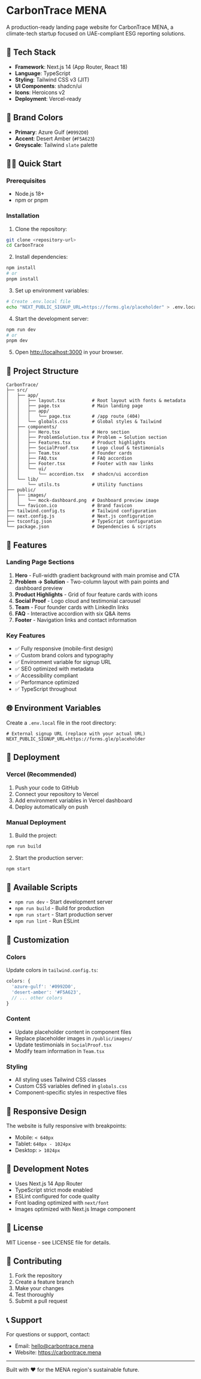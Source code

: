 # CarbonTrace MENA

A production-ready landing page website for CarbonTrace MENA, a climate-tech startup focused on UAE-compliant ESG reporting solutions.

## 🚀 Tech Stack

- **Framework**: Next.js 14 (App Router, React 18)
- **Language**: TypeScript
- **Styling**: Tailwind CSS v3 (JIT)
- **UI Components**: shadcn/ui
- **Icons**: Heroicons v2
- **Deployment**: Vercel-ready

## 🎨 Brand Colors

- **Primary**: Azure Gulf (`#0992D0`)
- **Accent**: Desert Amber (`#F5A623`)
- **Greyscale**: Tailwind `slate` palette

## 🏃‍♂️ Quick Start

### Prerequisites

- Node.js 18+ 
- npm or pnpm

### Installation

1. Clone the repository:
```bash
git clone <repository-url>
cd CarbonTrace
```

2. Install dependencies:
```bash
npm install
# or
pnpm install
```

3. Set up environment variables:
```bash
# Create .env.local file
echo "NEXT_PUBLIC_SIGNUP_URL=https://forms.gle/placeholder" > .env.local
```

4. Start the development server:
```bash
npm run dev
# or
pnpm dev
```

5. Open [http://localhost:3000](http://localhost:3000) in your browser.

## 📁 Project Structure

```
CarbonTrace/
├── src/
│   ├── app/
│   │   ├── layout.tsx          # Root layout with fonts & metadata
│   │   ├── page.tsx            # Main landing page
│   │   ├── app/
│   │   │   └── page.tsx        # /app route (404)
│   │   └── globals.css         # Global styles & Tailwind
│   ├── components/
│   │   ├── Hero.tsx            # Hero section
│   │   ├── ProblemSolution.tsx # Problem → Solution section
│   │   ├── Features.tsx        # Product highlights
│   │   ├── SocialProof.tsx     # Logo cloud & testimonials
│   │   ├── Team.tsx            # Founder cards
│   │   ├── FAQ.tsx             # FAQ accordion
│   │   ├── Footer.tsx          # Footer with nav links
│   │   └── ui/
│   │       └── accordion.tsx   # shadcn/ui accordion
│   └── lib/
│       └── utils.ts            # Utility functions
├── public/
│   ├── images/
│   │   └── mock-dashboard.png  # Dashboard preview image
│   └── favicon.ico             # Brand favicon
├── tailwind.config.ts          # Tailwind configuration
├── next.config.js              # Next.js configuration
├── tsconfig.json               # TypeScript configuration
└── package.json                # Dependencies & scripts
```

## 🎯 Features

### Landing Page Sections

1. **Hero** - Full-width gradient background with main promise and CTA
2. **Problem → Solution** - Two-column layout with pain points and dashboard preview
3. **Product Highlights** - Grid of four feature cards with icons
4. **Social Proof** - Logo cloud and testimonial carousel
5. **Team** - Four founder cards with LinkedIn links
6. **FAQ** - Interactive accordion with six Q&A items
7. **Footer** - Navigation links and contact information

### Key Features

- ✅ Fully responsive (mobile-first design)
- ✅ Custom brand colors and typography
- ✅ Environment variable for signup URL
- ✅ SEO optimized with metadata
- ✅ Accessibility compliant
- ✅ Performance optimized
- ✅ TypeScript throughout

## 🌐 Environment Variables

Create a `.env.local` file in the root directory:

```env
# External signup URL (replace with your actual URL)
NEXT_PUBLIC_SIGNUP_URL=https://forms.gle/placeholder
```

## 🚀 Deployment

### Vercel (Recommended)

1. Push your code to GitHub
2. Connect your repository to Vercel
3. Add environment variables in Vercel dashboard
4. Deploy automatically on push

### Manual Deployment

1. Build the project:
```bash
npm run build
```

2. Start the production server:
```bash
npm start
```

## 📝 Available Scripts

- `npm run dev` - Start development server
- `npm run build` - Build for production
- `npm run start` - Start production server
- `npm run lint` - Run ESLint

## 🎨 Customization

### Colors
Update colors in `tailwind.config.ts`:
```typescript
colors: {
  'azure-gulf': '#0992D0',
  'desert-amber': '#F5A623',
  // ... other colors
}
```

### Content
- Update placeholder content in component files
- Replace placeholder images in `/public/images/`
- Update testimonials in `SocialProof.tsx`
- Modify team information in `Team.tsx`

### Styling
- All styling uses Tailwind CSS classes
- Custom CSS variables defined in `globals.css`
- Component-specific styles in respective files

## 📱 Responsive Design

The website is fully responsive with breakpoints:
- Mobile: `< 640px`
- Tablet: `640px - 1024px`
- Desktop: `> 1024px`

## 🔧 Development Notes

- Uses Next.js 14 App Router
- TypeScript strict mode enabled
- ESLint configured for code quality
- Font loading optimized with `next/font`
- Images optimized with Next.js Image component

## 📄 License

MIT License - see LICENSE file for details.

## 🤝 Contributing

1. Fork the repository
2. Create a feature branch
3. Make your changes
4. Test thoroughly
5. Submit a pull request

## 📞 Support

For questions or support, contact:
- Email: hello@carbontrace.mena
- Website: https://carbontrace.mena

---

Built with ❤️ for the MENA region's sustainable future. 